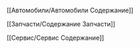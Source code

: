 [[Автомобили/Автомобили Содержание]]

[[Запчасти/Содержание Запчасти]]

[[Сервис/Сервис Содержание]]